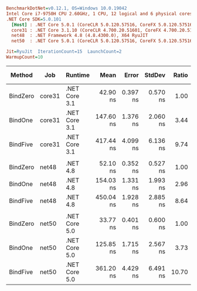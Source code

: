 ``` ini

BenchmarkDotNet=v0.12.1, OS=Windows 10.0.19042
Intel Core i7-9750H CPU 2.60GHz, 1 CPU, 12 logical and 6 physical cores
.NET Core SDK=5.0.101
  [Host] : .NET Core 5.0.1 (CoreCLR 5.0.120.57516, CoreFX 5.0.120.57516), X64 RyuJIT
  core31 : .NET Core 3.1.10 (CoreCLR 4.700.20.51601, CoreFX 4.700.20.51901), X64 RyuJIT
  net48  : .NET Framework 4.8 (4.8.4300.0), X64 RyuJIT
  net50  : .NET Core 5.0.1 (CoreCLR 5.0.120.57516, CoreFX 5.0.120.57516), X64 RyuJIT

Jit=RyuJit  IterationCount=15  LaunchCount=2  
WarmupCount=10  

```
|   Method |    Job |       Runtime |      Mean |    Error |   StdDev | Ratio | RatioSD |  Gen 0 | Gen 1 | Gen 2 | Allocated |
|--------- |------- |-------------- |----------:|---------:|---------:|------:|--------:|-------:|------:|------:|----------:|
| BindZero | core31 | .NET Core 3.1 |  42.90 ns | 0.397 ns | 0.570 ns |  1.00 |    0.00 |      - |     - |     - |         - |
|  BindOne | core31 | .NET Core 3.1 | 147.60 ns | 1.376 ns | 2.060 ns |  3.44 |    0.07 | 0.0229 |     - |     - |     144 B |
| BindFive | core31 | .NET Core 3.1 | 417.44 ns | 4.099 ns | 6.136 ns |  9.74 |    0.14 | 0.0687 |     - |     - |     432 B |
|          |        |               |           |          |          |       |         |        |       |       |           |
| BindZero |  net48 |      .NET 4.8 |  52.10 ns | 0.352 ns | 0.527 ns |  1.00 |    0.00 |      - |     - |     - |         - |
|  BindOne |  net48 |      .NET 4.8 | 154.03 ns | 1.331 ns | 1.993 ns |  2.96 |    0.06 | 0.0253 |     - |     - |     160 B |
| BindFive |  net48 |      .NET 4.8 | 450.04 ns | 1.928 ns | 2.885 ns |  8.64 |    0.10 | 0.0710 |     - |     - |     449 B |
|          |        |               |           |          |          |       |         |        |       |       |           |
| BindZero |  net50 | .NET Core 5.0 |  33.77 ns | 0.401 ns | 0.600 ns |  1.00 |    0.00 |      - |     - |     - |         - |
|  BindOne |  net50 | .NET Core 5.0 | 125.85 ns | 1.715 ns | 2.567 ns |  3.73 |    0.12 | 0.0229 |     - |     - |     144 B |
| BindFive |  net50 | .NET Core 5.0 | 361.20 ns | 4.429 ns | 6.491 ns | 10.70 |    0.27 | 0.0687 |     - |     - |     432 B |
